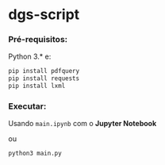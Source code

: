 # dgs-script

### Pré-requisitos:

Python 3.* e:
```bash
pip install pdfquery
pip install requests
pip install lxml
```

### Executar:

Usando ```main.ipynb``` com o **Jupyter Notebook**

ou

```
python3 main.py
```

